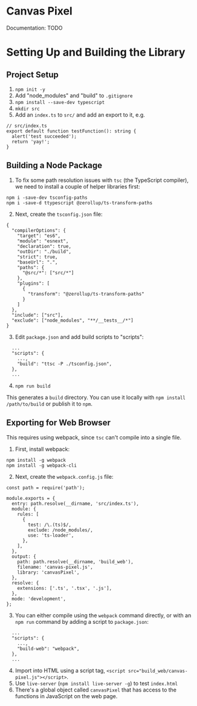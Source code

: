 # Canvas Pixel

Documentation: TODO

# Setting Up and Building the Library

## Project Setup

1. `npm init -y`
2. Add "node_modules" and "build" to `.gitignore`
3. `npm install --save-dev typescript`
4. `mkdir src`
5. Add an `index.ts` to `src/` and add an export to it, e.g.

```
// src/index.ts
export default function testFunction(): string {
  alert('test succeeded');
  return 'yay!';
}
```

## Building a Node Package

1. To fix some path resolution issues with `tsc` (the TypeScript compiler), we need to install a couple of helper libraries first:

```
npm i -save-dev tsconfig-paths
npm i -save-d ttypescript @zerollup/ts-transform-paths
```

2. Next, create the `tsconfig.json` file:

```
{
  "compilerOptions": {
    "target": "es6",
    "module": "esnext",
    "declaration": true,
    "outDir": "./build",
    "strict": true,
    "baseUrl": ".",
    "paths": {
      "@src/*": ["src/*"]
    },
    "plugins": [
      {
        "transform": "@zerollup/ts-transform-paths"
      }
    ]
  },
  "include": ["src"],
  "exclude": ["node_modules", "**/__tests__/*"]
}
```

3. Edit `package.json` and add build scripts to "scripts":

```
  ...
  "scripts": {
    ...,
    "build": "ttsc -P ./tsconfig.json",
  },
  ...
```

4. `npm run build`

This generates a `build` directory. You can use it locally with `npm install /path/to/build` or publish it to `npm`.

## Exporting for Web Browser

This requires using webpack, since `tsc` can't compile into a single file.

1. First, install webpack:

```
npm install -g webpack
npm install -g webpack-cli
```

2. Next, create the `webpack.config.js` file:

```
const path = require('path');

module.exports = {
  entry: path.resolve(__dirname, 'src/index.ts'),
  module: {
    rules: [
      {
        test: /\.(ts)$/,
        exclude: /node_modules/,
        use: 'ts-loader',
      },
    ],
  },
  output: {
    path: path.resolve(__dirname, 'build_web'),
    filename: 'canvas-pixel.js',
    library: 'canvasPixel',
  },
  resolve: {
    extensions: ['.ts', '.tsx', '.js'],
  },
  mode: 'development',
};
```

3. You can either compile using the `webpack` command directly, or with an `npm run` command by adding a script to `package.json`:

```
  ...
  "scripts": {
    ...,
    "build-web": "webpack",
  },
  ...
```

4. Import into HTML using a script tag, `<script src="build_web/canvas-pixel.js"></script>`.
5. Use `live-server` (`npm install live-server -g`) to test `index.html`
6. There's a global object called `canvasPixel` that has access to the functions in JavaScript on the web page.
